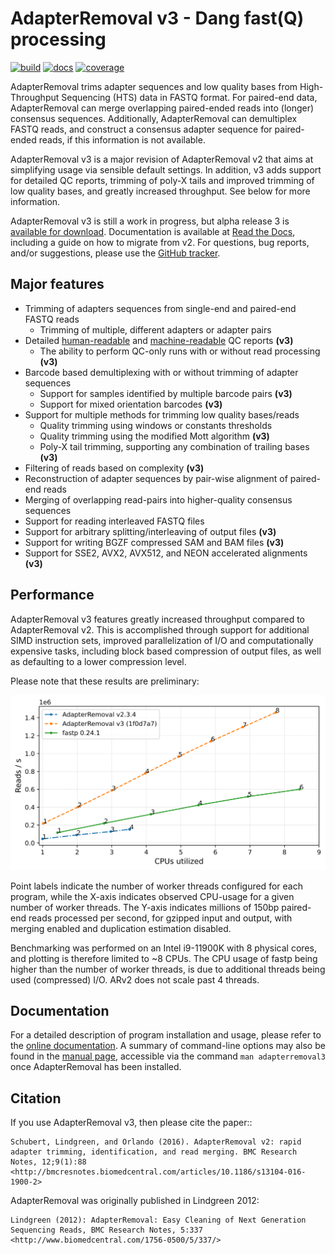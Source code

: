 # AdapterRemoval v3 - Dang fast(Q) processing

[![build](https://github.com/MikkelSchubert/adapterremoval/actions/workflows/build-and-test.yaml/badge.svg)](https://github.com/MikkelSchubert/adapterremoval/actions/workflows/build-and-test.yml) [![docs](https://readthedocs.org/projects/adapterremoval/badge/?version=latest)](https://adapterremoval.readthedocs.io/) [![coverage](https://coveralls.io/repos/github/MikkelSchubert/adapterremoval/badge.svg?branch=master)](https://coveralls.io/github/MikkelSchubert/adapterremoval)

AdapterRemoval trims adapter sequences and low quality bases from High-Throughput Sequencing (HTS) data in FASTQ format. For paired-end data, AdapterRemoval can merge overlapping paired-ended reads into (longer) consensus sequences. Additionally, AdapterRemoval can demultiplex FASTQ reads, and construct a consensus adapter sequence for paired-ended reads, if this information is not available.

AdapterRemoval v3 is a major revision of AdapterRemoval v2 that aims at simplifying usage via sensible default settings. In addition, v3 adds support for detailed QC reports, trimming of poly-X tails and improved trimming of low quality bases, and greatly increased throughput. See below for more information.

AdapterRemoval v3 is still a work in progress, but alpha release 3 is [available for download](https://github.com/MikkelSchubert/adapterremoval/releases/tag/v3.0.0-alpha3/). Documentation is available at [Read the Docs](https://adapterremoval.readthedocs.io/en/v3.0.0-alpha3/), including a guide on how to migrate from v2. For questions, bug reports, and/or suggestions, please use the [GitHub tracker](https://github.com/MikkelSchubert/adapterremoval/issues/).

## Major features

- Trimming of adapters sequences from single-end and paired-end FASTQ reads
  - Trimming of multiple, different adapters or adapter pairs
- Detailed [human-readable](https://mikkelschubert.github.io/adapterremoval/examples/3.0.0-alpha3.html) and [machine-readable](https://mikkelschubert.github.io/adapterremoval/examples/3.0.0-alpha3.json) QC reports **(v3)**
  - The ability to perform QC-only runs with or without read processing **(v3)**
- Barcode based demultiplexing with or without trimming of adapter sequences
  - Support for samples identified by multiple barcode pairs **(v3)**
  - Support for mixed orientation barcodes **(v3)**
- Support for multiple methods for trimming low quality bases/reads
  - Quality trimming using windows or constants thresholds
  - Quality trimming using the modified Mott algorithm **(v3)**
  - Poly-X tail trimming, supporting any combination of trailing bases **(v3)**
- Filtering of reads based on complexity **(v3)**
- Reconstruction of adapter sequences by pair-wise alignment of paired-end reads
- Merging of overlapping read-pairs into higher-quality consensus sequences
- Support for reading interleaved FASTQ files
- Support for arbitrary splitting/interleaving of output files **(v3)**
- Support for writing BGZF compressed SAM and BAM files **(v3)**
- Support for SSE2, AVX2, AVX512, and NEON accelerated alignments **(v3)**

## Performance

AdapterRemoval v3 features greatly increased throughput compared to AdapterRemoval v2. This is accomplished through support for additional SIMD instruction sets, improved parallelization of I/O and computationally expensive tasks, including block based compression of output files, as well as defaulting to a lower compression level.

Please note that these results are preliminary:

![Throughput for ARv2, ARv3, and fastp](https://raw.githubusercontent.com/MikkelSchubert/adapterremoval/master/docs/images/throughput.svg)

Point labels indicate the number of worker threads configured for each program, while the X-axis indicates observed CPU-usage for a given number of worker threads. The Y-axis indicates millions of 150bp paired-end reads processed per second, for gzipped input and output, with merging enabled and duplication estimation disabled.

Benchmarking was performed on an Intel i9-11900K with 8 physical cores, and plotting is therefore limited to ~8 CPUs. The CPU usage of fastp being higher than the number of worker threads, is due to additional threads being used (compressed) I/O. ARv2 does not scale past 4 threads.

## Documentation

For a detailed description of program installation and usage, please refer to the [online documentation](https://adapterremoval.readthedocs.io/en/latest). A summary of command-line options may also be found in the [manual page](https://adapterremoval.readthedocs.io/en/latest/manpage.html), accessible via the command `man adapterremoval3` once AdapterRemoval has been installed.

## Citation

If you use AdapterRemoval v3, then please cite the paper::

    Schubert, Lindgreen, and Orlando (2016). AdapterRemoval v2: rapid adapter trimming, identification, and read merging. BMC Research Notes, 12;9(1):88 <http://bmcresnotes.biomedcentral.com/articles/10.1186/s13104-016-1900-2>

AdapterRemoval was originally published in Lindgreen 2012:

    Lindgreen (2012): AdapterRemoval: Easy Cleaning of Next Generation Sequencing Reads, BMC Research Notes, 5:337 <http://www.biomedcentral.com/1756-0500/5/337/>
